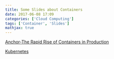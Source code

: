 ```yaml
---
title: Some Slides about Containers
date: 2017-06-08 17:09
categories: ['Cloud Computing']
tags: ['Container', 'Slides']
mathjax: true
---
```



[Anchor-The Rapid Rise of Containers in Production](/assets/Some-Slides-about-Containers-UCSB-nurmi.pdf)

[Kubernetes](/assets/Some-Slides-about-Containers-Kubernetes.pdf)

<!--more-->
